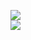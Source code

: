 [![](https://img.shields.io/badge/Made%20With-Github%20Spray-lightgrey.svg?style=for-the-badge&logo=github)](https://github.com/Annihil/github-spray#14341)  
[![](https://i.imgur.com/2DrTn0Z.gif)](https://github.com/Annihil/github-spray)